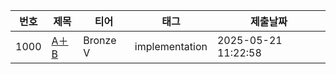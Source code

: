 | 번호 | 제목 | 티어 | 태그 | 제출날짜 |
|------|------|------|------|----------|
| 1000 | [A＋B](백준/Bronze/1000.A＋B) | Bronze V | implementation | 2025-05-21 11:22:58 |
